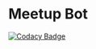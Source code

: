 # Meetup Bot

[![Codacy Badge](https://api.codacy.com/project/badge/Grade/7a0bdd2c2c9140cc9c8d5d22128a4628)](https://www.codacy.com/app/floscha/meetup-bot?utm_source=github.com&amp;utm_medium=referral&amp;utm_content=floscha/meetup-bot&amp;utm_campaign=Badge_Grade)
